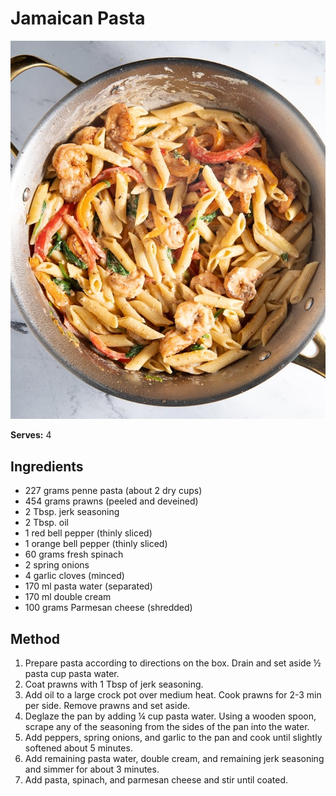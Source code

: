 # Jamaican Pasta

![Name](resources/jamaican-pasta.jpg)

**Serves:** 4

## Ingredients
- 227 grams penne pasta (about 2 dry cups)
- 454 grams prawns (peeled and deveined)
- 2 Tbsp. jerk seasoning
- 2 Tbsp. oil
- 1 red bell pepper (thinly sliced)
- 1 orange bell pepper (thinly sliced)
- 60 grams fresh spinach
- 2 spring onions
- 4 garlic cloves (minced)
- 170 ml pasta water (separated)
- 170 ml double cream
- 100 grams Parmesan cheese (shredded)

## Method
1. Prepare pasta according to directions on the box. Drain and set aside ½ pasta cup pasta water.
1. Coat prawns with 1 Tbsp of jerk seasoning.
1. Add oil to a large crock pot over medium heat. Cook prawns for 2-3 min per side. Remove prawns and set aside.
1. Deglaze the pan by adding ¼ cup pasta water. Using a wooden spoon, scrape any of the seasoning from the sides of the pan into the water.
1. Add peppers, spring onions, and garlic to the pan and cook until slightly softened about 5 minutes.
1. Add remaining pasta water, double cream, and remaining jerk seasoning and simmer for about 3 minutes.
1. Add pasta, spinach, and parmesan cheese and stir until coated.